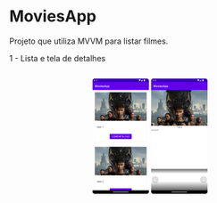 # MoviesApp

Projeto que utiliza MVVM para listar filmes. 

1 - Lista e tela de detalhes

<div style="display:flex;">
<p align="center">
<img width="20%" src="https://github.com/giseletoledo/MoviesApp/blob/master/Screenshot_20230304_181110.png" alt="Screenshot da tela do app">
<img width="20%" src="https://github.com/giseletoledo/MoviesApp/blob/master/Screenshot_20230304_181205.png" alt="Screenshot da tela do app">
</p>
</div>
